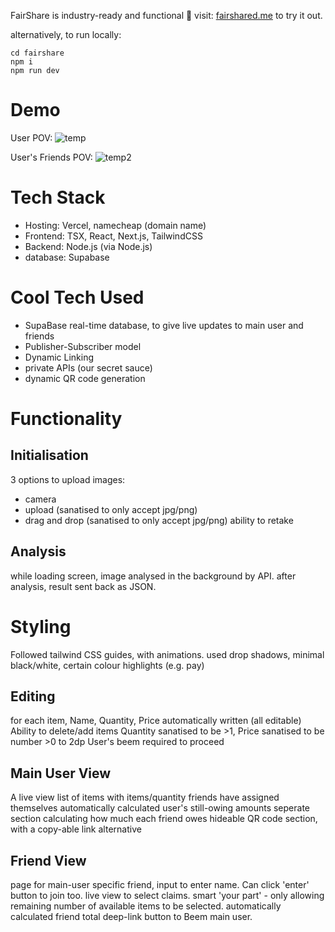 FairShare is industry-ready and functional 🥳
visit: [fairshared.me](https://fairshared.me) to try it out.

alternatively, to run locally:
```
cd fairshare
npm i
npm run dev
```

# Demo
User POV:
![temp](https://github.com/user-attachments/assets/f8582c43-c51e-498d-9e72-c7a3ef09ddb6)

User's Friends POV:
![temp2](https://github.com/user-attachments/assets/01eb825e-1a53-4ab2-abca-16e8a055cb1a)



# Tech Stack
- Hosting: Vercel, namecheap (domain name)
- Frontend: TSX, React, Next.js, TailwindCSS
- Backend: Node.js (via Node.js)
- database: Supabase

# Cool Tech Used
- SupaBase real-time database, to give live updates to main user and friends
- Publisher-Subscriber model
- Dynamic Linking
- private APIs (our secret sauce)
- dynamic QR code generation



# Functionality
## Initialisation
3 options to upload images: 
- camera
- upload (sanatised to only accept jpg/png)
- drag and drop (sanatised to only accept jpg/png)
ability to retake

## Analysis
while loading screen, image analysed in the background by API.
after analysis, result sent back as JSON.

# Styling
Followed tailwind CSS guides, with animations.
used drop shadows, minimal black/white, certain colour highlights (e.g. pay)

## Editing
for each item, Name, Quantity, Price automatically written (all editable)
Ability to delete/add items
Quantity sanatised to be >1, Price sanatised to be number >0 to 2dp
User's beem required to proceed

## Main User View
A live view list of items with items/quantity friends have assigned themselves
automatically calculated user's still-owing amounts
seperate section calculating how much each friend owes
hideable QR code section, with a copy-able link alternative


## Friend View
page for main-user specific friend, input to enter name.
Can click 'enter' button to join too.
live view to select claims.
smart 'your part' - only allowing remaining number of available items to be selected. 
automatically calculated friend total
deep-link button to Beem main user.
